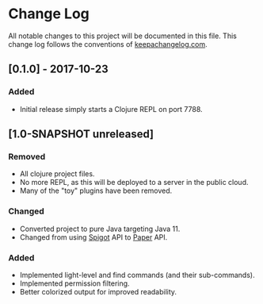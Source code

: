 # Change Log
All notable changes to this project will be documented in this file. This change log follows the conventions of 
[keepachangelog.com](http://keepachangelog.com/).

## [0.1.0] - 2017-10-23
### Added
- Initial release simply starts a Clojure REPL on port 7788.

## [1.0-SNAPSHOT unreleased]
### Removed
- All clojure project files.
- No more REPL, as this will be deployed to a server in the public cloud.
- Many of the "toy" plugins have been removed.

### Changed
- Converted project to pure Java targeting Java 11.
- Changed from using [Spigot](https://spigotmc.org) API to [Paper](https://papermc.io) API.

### Added
- Implemented light-level and find commands (and their sub-commands).
- Implemented permission filtering.
- Better colorized output for improved readability.

